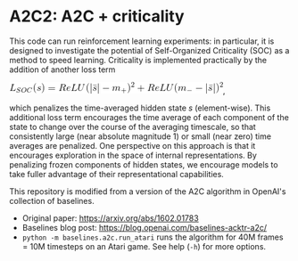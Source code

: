 # A2C2: A2C + criticality

This code can run reinforcement learning experiments: in particular, it is designed to investigate the potential of Self-Organized Criticality (SOC) as a method to speed learning. Criticality is implemented practically by the addition of another loss term

![Image of SOC loss term](https://github.com/AI-RG/rl-experiments/blob/master/lsoc.gif),

which penalizes the time-averaged hidden state *s* (element-wise). This additional loss term encourages the time average of each component of the state to change over the course of the averaging timescale, so that consistently large (near absolute magnitude 1) or small (near zero) time averages are penalized. One perspective on this approach is that it encourages exploration in the space of internal representations. By penalizing frozen components of hidden states, we encourage models to take fuller advantage of their representational capabilities.

This repository is modified from a version of the A2C algorithm in OpenAI's collection of baselines.

- Original paper: https://arxiv.org/abs/1602.01783
- Baselines blog post: https://blog.openai.com/baselines-acktr-a2c/
- `python -m baselines.a2c.run_atari` runs the algorithm for 40M frames = 10M timesteps on an Atari game. See help (`-h`) for more options.
